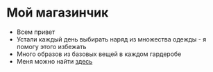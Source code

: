 # Мой магазинчик
- Всем привет
- Устали каждый день выбирать наряд из множества одежды - я помогу этого избежать
- Много образов из базовых вещей в каждом гардеробе
- Меня можно найти [здесь](https://basicstoremsc.github.io/store/) 
